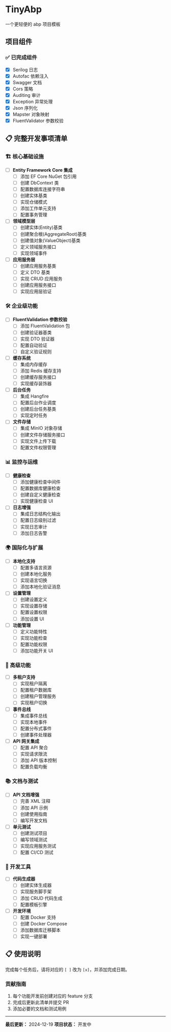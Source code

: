# TinyAbp

一个更轻便的 abp 项目模板

## 项目组件

### ✅ 已完成组件

- [x] Serilog 日志
- [x] Autofac 依赖注入
- [x] Swagger 文档
- [x] Cors 策略
- [x] Auditing 审计
- [x] Exception 异常处理
- [x] Json 序列化
- [x] Mapster 对象映射
- [x] FluentValidator 参数校验

## 📋 完整开发事项清单

### 🏗️ 核心基础设施

- [ ] **Entity Framework Core 集成**
  - [ ] 添加 EF Core NuGet 包引用
  - [ ] 创建 DbContext 类
  - [ ] 配置数据库连接字符串
  - [ ] 创建实体基类
  - [ ] 实现仓储模式
  - [ ] 添加工作单元支持
  - [ ] 配置事务管理

- [ ] **领域模型层**
  - [ ] 创建实体(Entity)基类
  - [ ] 创建聚合根(AggregateRoot)基类
  - [ ] 创建值对象(ValueObject)基类
  - [ ] 定义领域服务接口
  - [ ] 实现领域事件

- [ ] **应用服务层**
  - [ ] 创建应用服务基类
  - [ ] 定义 DTO 基类
  - [ ] 实现 CRUD 应用服务
  - [ ] 创建应用服务接口
  - [ ] 实现应用层验证

### 🛠️ 企业级功能

- [ ] **FluentValidation 参数校验**
  - [ ] 添加 FluentValidation 包
  - [ ] 创建验证器基类
  - [ ] 实现 DTO 验证器
  - [ ] 配置自动验证
  - [ ] 自定义验证规则

- [ ] **缓存系统**
  - [ ] 集成内存缓存
  - [ ] 添加 Redis 缓存支持
  - [ ] 创建缓存服务接口
  - [ ] 实现缓存装饰器

- [ ] **后台任务**
  - [ ] 集成 Hangfire
  - [ ] 配置后台作业调度
  - [ ] 创建后台任务基类
  - [ ] 实现定时任务

- [ ] **文件存储**
  - [ ] 集成 MinIO 对象存储
  - [ ] 创建文件存储服务接口
  - [ ] 实现文件上传下载
  - [ ] 配置文件权限管理

### 📊 监控与运维

- [ ] **健康检查**
  - [ ] 添加健康检查中间件
  - [ ] 配置数据库健康检查
  - [ ] 创建自定义健康检查
  - [ ] 实现健康检查 UI

- [ ] **日志增强**
  - [ ] 集成日志结构化输出
  - [ ] 配置日志级别过滤
  - [ ] 实现日志审计
  - [ ] 添加日志告警

### 🌍 国际化与扩展

- [ ] **本地化支持**
  - [ ] 配置多语言资源
  - [ ] 创建本地化服务
  - [ ] 实现语言切换
  - [ ] 添加本地化验证消息

- [ ] **设置管理**
  - [ ] 创建设置定义
  - [ ] 实现设置存储
  - [ ] 配置设置权限
  - [ ] 添加设置 UI

- [ ] **功能管理**
  - [ ] 定义功能特性
  - [ ] 实现功能检查
  - [ ] 配置功能权限
  - [ ] 添加功能开关 UI

### 🚀 高级功能

- [ ] **多租户支持**
  - [ ] 实现租户隔离
  - [ ] 配置租户数据库
  - [ ] 创建租户管理服务
  - [ ] 实现租户切换

- [ ] **事件总线**
  - [ ] 集成事件总线
  - [ ] 实现本地事件
  - [ ] 配置分布式事件
  - [ ] 创建事件处理器

- [ ] **API 网关集成**
  - [ ] 配置 API 聚合
  - [ ] 实现请求限流
  - [ ] 添加 API 版本控制
  - [ ] 配置负载均衡

### 📚 文档与测试

- [ ] **API 文档增强**
  - [ ] 完善 XML 注释
  - [ ] 添加 API 示例
  - [ ] 创建使用指南
  - [ ] 编写开发文档

- [ ] **单元测试**
  - [ ] 创建测试项目
  - [ ] 编写领域测试
  - [ ] 实现应用服务测试
  - [ ] 配置 CI/CD 测试

### 🔧 开发工具

- [ ] **代码生成器**
  - [ ] 创建实体生成器
  - [ ] 实现服务脚手架
  - [ ] 添加 CRUD 代码生成
  - [ ] 配置模板引擎

- [ ] **开发环境**
  - [ ] 配置 Docker 支持
  - [ ] 创建 Docker Compose
  - [ ] 添加数据库迁移脚本
  - [ ] 实现一键部署

## 📋 使用说明

完成每个任务后，请将对应的 `[ ]` 改为 `[x]`，并添加完成日期。

### 贡献指南

1. 每个功能开发前创建对应的 feature 分支
2. 完成后更新此清单并提交 PR
3. 添加必要的文档和测试用例

---

**最后更新：** 2024-12-19
**项目状态：** 开发中
